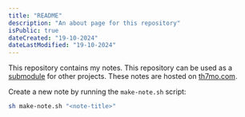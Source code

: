 ```yaml
---
title: "README"
description: "An about page for this repository"
isPublic: true
dateCreated: "19-10-2024"
dateLastModified: "19-10-2024"
---
```


This repository contains my notes. This repository can be used as a
[submodule](submodule) for other projects. These notes are hosted on
[th7mo.com](https://th7mo.com).

Create a new note by running the `make-note.sh` script:

```sh
sh make-note.sh "<note-title>"
```
